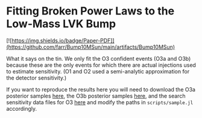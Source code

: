 # Fitting Broken Power Laws to the Low-Mass LVK Bump

[![https://img.shields.io/badge/Paper-PDF]](https://github.com/farr/Bump10MSun/main/artifacts/Bump10MSun)

What it says on the tin.  We only fit the O3 confident events (O3a and O3b)
because these are the only events for which there are actual injections used to
estimate sensitivity.  (O1 and O2 used a semi-analytic approximation for the
detector sensitivity.)

If you want to reproduce the results here you will need to download the O3a
posterior samples [here](https://dcc.ligo.org/LIGO-P2000223-v7/public), the O3b
posterior samples [here](https://zenodo.org/record/5546663#.Yf9Uge7ML0o), and
the search sensitivity data files for O3
[here](https://zenodo.org/record/5546676#.Yf9UMe7ML0o) and modify the paths in
`scripts/sample.jl` accordingly.